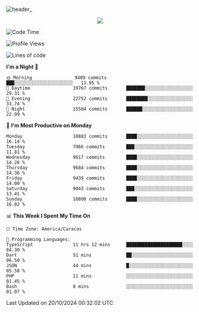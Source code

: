 ![header_](https://github.com/user-attachments/assets/4010d822-ccdc-4198-b608-18c773338d18)


<p align="center">
  <a href="http://www.github.com/thevacs">
    <img src="https://github-readme-streak-stats.herokuapp.com/?user=thevacs&stroke=ffffff&background=1c1917&ring=0891b2&fire=0891b2&currStreakNum=ffffff&currStreakLabel=0891b2&sideNums=ffffff&sideLabels=ffffff&dates=ffffff&hide_border=true" />
  </a>
</p>

<!--START_SECTION:waka-->
![Code Time](http://img.shields.io/badge/Code%20Time-2%2C978%20hrs%2038%20mins-blue)

![Profile Views](http://img.shields.io/badge/Profile%20Views-0-blue)

![Lines of code](https://img.shields.io/badge/From%20Hello%20World%20I%27ve%20Written-10.5%20million%20lines%20of%20code-blue)

**I'm a Night 🦉** 

```text
🌞 Morning                9409 commits        ███░░░░░░░░░░░░░░░░░░░░░░   13.95 % 
🌆 Daytime                19767 commits       ███████░░░░░░░░░░░░░░░░░░   29.31 % 
🌃 Evening                22752 commits       ████████░░░░░░░░░░░░░░░░░   33.74 % 
🌙 Night                  15504 commits       ██████░░░░░░░░░░░░░░░░░░░   22.99 % 
```
📅 **I'm Most Productive on Monday** 

```text
Monday                   10883 commits       ████░░░░░░░░░░░░░░░░░░░░░   16.14 % 
Tuesday                  7966 commits        ███░░░░░░░░░░░░░░░░░░░░░░   11.81 % 
Wednesday                9617 commits        ████░░░░░░░░░░░░░░░░░░░░░   14.26 % 
Thursday                 9684 commits        ████░░░░░░░░░░░░░░░░░░░░░   14.36 % 
Friday                   9439 commits        ████░░░░░░░░░░░░░░░░░░░░░   14.00 % 
Saturday                 9043 commits        ███░░░░░░░░░░░░░░░░░░░░░░   13.41 % 
Sunday                   10800 commits       ████░░░░░░░░░░░░░░░░░░░░░   16.02 % 
```


📊 **This Week I Spent My Time On** 

```text
🕑︎ Time Zone: America/Caracas

💬 Programming Languages: 
TypeScript               11 hrs 12 mins      █████████████████████░░░░   84.30 % 
Dart                     51 mins             ██░░░░░░░░░░░░░░░░░░░░░░░   06.50 % 
JSON                     44 mins             █░░░░░░░░░░░░░░░░░░░░░░░░   05.58 % 
PHP                      11 mins             ░░░░░░░░░░░░░░░░░░░░░░░░░   01.45 % 
Bash                     8 mins              ░░░░░░░░░░░░░░░░░░░░░░░░░   01.07 % 
```


 Last Updated on 20/10/2024 00:32:02 UTC
<!--END_SECTION:waka-->
